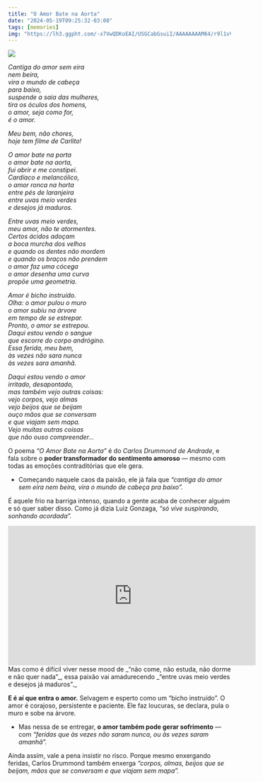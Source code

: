 ```yaml
---
title: "O Amor Bate na Aorta"
date: "2024-05-19T09:25:32-03:00"
tags: [memories]
img: "https://lh3.ggpht.com/-x7VwQDKoEAI/USGCabGsuiI/AAAAAAAAM64/r9l1vV0Anvs/tumblr_mhw8e4IAf41qzhfqvo1_500%25255B4%25255D.gif?imgmax=800"
---
```


![](https://lh3.ggpht.com/-x7VwQDKoEAI/USGCabGsuiI/AAAAAAAAM64/r9l1vV0Anvs/tumblr_mhw8e4IAf41qzhfqvo1_500%25255B4%25255D.gif?imgmax=800)

_Cantiga do amor sem eira_  
_nem beira,_  
_vira o mundo de cabeça_  
_para baixo,_  
_suspende a saia das mulheres,_  
_tira os óculos dos homens,_  
_o amor, seja como for,_  
_é o amor._  
  
_Meu bem, não chores,_  
_hoje tem filme de Carlito!_  
  
_O amor bate na porta_  
_o amor bate na aorta,_  
_fui abrir e me constipei._  
_Cardíaco e melancólico,_  
_o amor ronca na horta_  
_entre pés de laranjeira_  
_entre uvas meio verdes_  
_e desejos já maduros._  
  
_Entre uvas meio verdes,_  
_meu amor, não te atormentes._  
_Certos ácidos adoçam_  
_a boca murcha dos velhos_  
_e quando os dentes não mordem_  
_e quando os braços não prendem_  
_o amor faz uma cócega_  
_o amor desenha uma curva_  
_propõe uma geometria._  
  
_Amor é bicho instruído._  
_Olha: o amor pulou o muro_  
_o amor subiu na árvore_  
_em tempo de se estrepar._  
_Pronto, o amor se estrepou._  
_Daqui estou vendo o sangue_  
_que escorre do corpo andrógino._  
_Essa ferida, meu bem,_  
_às vezes não sara nunca_  
_às vezes sara amanhã._  
  
_Daqui estou vendo o amor_  
_irritado, desapontado,_  
_mas também vejo outras coisas:_  
_vejo corpos, vejo almas_  
_vejo beijos que se beijam_  
_ouço mãos que se conversam_  
_e que viajam sem mapa._  
_Vejo muitas outras coisas_  
_que não ouso compreender..._

O poema  _“O Amor Bate na Aorta”_  é do *Carlos Drummond de Andrade*, e fala sobre o  **poder transformador do sentimento amoroso**  — mesmo com todas as emoções contraditórias que ele gera.

-   Começando naquele caos da paixão, ele já fala que  _“cantiga do amor sem eira nem beira, vira o mundo de cabeça pra baixo”._
    

É aquele frio na barriga intenso, quando a gente acaba de conhecer alguém e só quer saber disso. Como já dizia Luiz Gonzaga,  _“só vive suspirando, sonhando acordada”._
<div class="embed-responsive">
<iframe width="560" height="315" src="https://www.youtube.com/embed/4hBmHs0-f14" title="YouTube video player" frameborder="0" allow="accelerometer; autoplay; clipboard-write; encrypted-media; gyroscope; picture-in-picture; web-share" referrerpolicy="strict-origin-when-cross-origin" allowfullscreen></iframe>
</div>
Mas como é difícil viver nesse mood de _“não come, não estuda, não dorme e não quer nada”_, essa paixão vai amadurecendo  _“entre uvas meio verdes e desejos já maduros”._

**E é aí que entra o amor.** Selvagem e esperto como um “bicho instruído”. O amor é corajoso, persistente e paciente. Ele faz loucuras, se declara, pula o muro e sobe na árvore.

-   Mas nessa de se entregar,  **o amor também pode gerar sofrimento**  — com  _“feridas que às vezes não saram nunca, ou às vezes saram amanhã”._
    

Ainda assim, vale a pena insistir no risco. Porque mesmo enxergando feridas, Carlos Drummond também enxerga  _“corpos, almas, beijos que se beijam, mãos que se conversam e que viajam sem mapa”._
